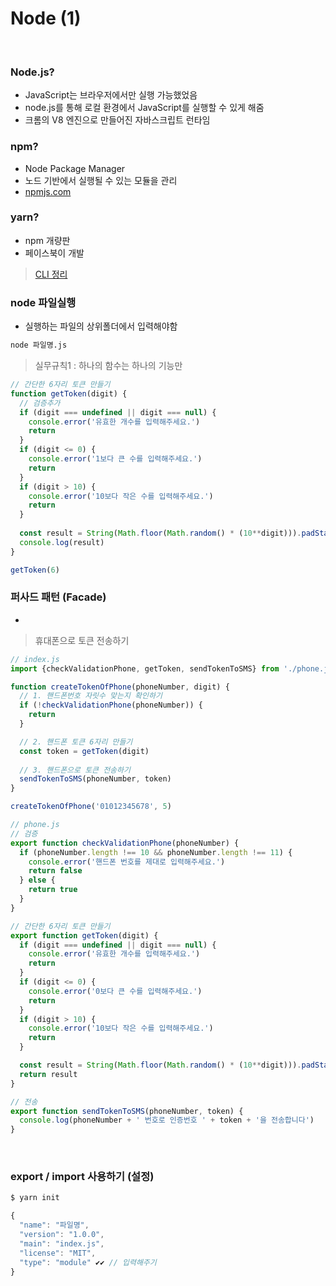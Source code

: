 # Node (1)

​      

### Node.js?

- JavaScript는 브라우저에서만 실행 가능했었음
- node.js를 통해 로컬 환경에서 JavaScript를 실행할 수 있게 해줌
- 크롬의 V8 엔진으로 만들어진 자바스크립트 런타임



### npm? 

- Node Package Manager
- 노드 기반에서 실행될 수 있는 모듈을 관리
- [npmjs.com](https://www.npmjs.com/)



### yarn?

- npm 개량판
- 페이스북이 개발



> [CLI 정리](../BackEnd/Terminal.md)



### node 파일실행

- 실행하는 파일의 상위폴더에서 입력해야함

```bash
node 파일명.js
```



> 실무규칙1 : 하나의 함수는 하나의 기능만

```js
// 간단한 6자리 토큰 만들기
function getToken(digit) {
  // 검증추가
  if (digit === undefined || digit === null) {
    console.error('유효한 개수를 입력해주세요.')
    return
  }  
  if (digit <= 0) {
    console.error('1보다 큰 수를 입력해주세요.')
    return
  }
  if (digit > 10) {
    console.error('10보다 작은 수를 입력해주세요.')
    return
  }
    
  const result = String(Math.floor(Math.random() * (10**digit))).padStart(digit, '0')
  console.log(result)
}

getToken(6)
```



### 퍼사드 패턴 (Facade)

- 

>  휴대폰으로 토큰 전송하기

```js
// index.js
import {checkValidationPhone, getToken, sendTokenToSMS} from './phone.js'

function createTokenOfPhone(phoneNumber, digit) {
  // 1. 핸드폰번호 자릿수 맞는지 확인하기
  if (!checkValidationPhone(phoneNumber)) {
    return
  }

  // 2. 핸드폰 토큰 6자리 만들기
  const token = getToken(digit)
  
  // 3. 핸드폰으로 토큰 전송하기
  sendTokenToSMS(phoneNumber, token)
} 

createTokenOfPhone('01012345678', 5)
```

```js
// phone.js
// 검증
export function checkValidationPhone(phoneNumber) {
  if (phoneNumber.length !== 10 && phoneNumber.length !== 11) {
    console.error('핸드폰 번호를 제대로 입력해주세요.')
    return false
  } else {
    return true
  }
}

// 간단한 6자리 토큰 만들기
export function getToken(digit) {
  if (digit === undefined || digit === null) {
    console.error('유효한 개수를 입력해주세요.')
    return
  }  
  if (digit <= 0) {
    console.error('0보다 큰 수를 입력해주세요.')
    return
  }
  if (digit > 10) {
    console.error('10보다 작은 수를 입력해주세요.')
    return
  }

  const result = String(Math.floor(Math.random() * (10**digit))).padStart(digit, '0')
  return result
}

// 전송
export function sendTokenToSMS(phoneNumber, token) {
  console.log(phoneNumber + ' 번호로 인증번호 ' + token + '을 전송합니다')
}
```

​    

### export / import 사용하기 (설정)

```bash
$ yarn init
```

```js
{
  "name": "파일명",
  "version": "1.0.0",
  "main": "index.js",
  "license": "MIT",
  "type": "module" ✔️✔️ // 입력해주기
}
```



